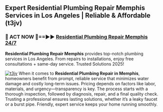 ## Expert Residential Plumbing Repair Memphis Services in Los Angeles | Reliable & Affordable (t3jv)  

<h3>🚿 ACT NOW 🌟==►► <a href="https://tinyurl.com/2ne6vx2x" rel="nofollow">Residential Plumbing Repair Memphis 24/7</a></h3>

**Residential Plumbing Repair Memphis** provides top-notch plumbing services in Los Angeles. From repairs to installations, enjoy free consultations + same-day service. Trusted Solutions 2025!

[![t3jv](https://i.imgur.com/4PFF4AK.jpeg)](https://tinyurl.com/2ne6vx2x)
When it comes to **Residential Plumbing Repair in Memphis**, homeowners benefit from prompt, reliable service that minimizes water damage and costly long-term issues. Pricing depends on factors like labor, materials, and urgency—transparency is key. The process starts with a thorough inspection, followed by diagnosis, repair, and a final quality check. Trusting a professional ensures lasting solutions, whether it’s a leaky faucet or a burst pipe. Friendly, expert service keeps your home running smoothly.